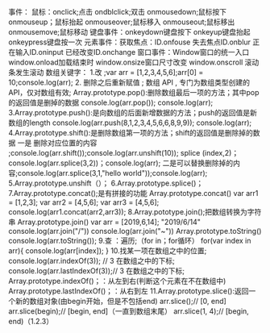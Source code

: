 事件：
鼠标：onclick;点击
ondblclick;双击
onmousedown;鼠标按下
onmouseup；鼠标抬起
onmouseover;鼠标移入
onmouseout;鼠标移出
onmousemove;鼠标移动
键盘事件：onkeydown键盘按下
onkeyup键盘抬起
onkeypress键盘按一次
元素事件：获取焦点：ID.onfouse
失去焦点ID.onblur
正在输入ID.oninput
已经改变ID.onchange
窗口事件：Window窗口的统一入口
window.onload加载结束时
window.onsize窗口尺寸改变
window.onscroll 滚动条发生滚动
数组关键字：
1.改 ;var arr = [1,2,3,4,5,6];arr[0] = 10;console.log(arr);
2. 删除之后重新赋值 ;  数组 API , 专门为数组类型创建的API，仅对数组有效;
 Array.prototype.pop():删除数组最后一项的方法；其中pop的返回值是删掉的数据
    console.log(arr.pop());
    console.log(arr);
3.Array.prototype.push():是向数组的后面新增数据的方法；push的返回值是新数组的length           console.log(arr.push(8,1,2,3,4,5,6,6,8,9,9));
    console.log(arr);
4.Array.prototype.shift():是删除数组第一项的方法；shift的返回值是删除掉的数据
一是 删除对应位置的内容 ;console.log(arr.shift());console.log(arr.unshift(10));
 splice (index,2)；console.log(arr.splice(3,2))；console.log(arr);
二是可以替换删除掉的内容;console.log(arr.splice(3,1,"hello world"));console.log(arr);
5.Array.prototype.unshift（）；
6.Array.prototype.splice()；
7.Array.prototype.concat();是有拼接的功能
             Array.prototype.concat()
             var arr1 = [1,2,3];
             var arr2 = [4,5,6];
             var arr3 = [4,5,6];
             console.log(arr1.concat(arr2,arr3));
8.Array.pototype.join();把数组转换为字符串
            Array.prototype.join()
            var arr = [2019,6,14];
             "2019/6/14"
            console.log(arr.join("/"))
            console.log(arr.join("~"))
            Array.prototype.toString()
            console.log(arr.toString());
9.查 ：遍历;（for in；for循环）
            for(var index in arr){
                  console.log(arr[index]);
             }
 10.找某一项在数组之中的位置;
            console.log(arr.indexOf(3));    // 3 在数组之中的下标;
            console.log(arr.lastIndexOf(3));// 3 在数组之中的下标;
            Array.prototype.indexOf()；：从左到右(判断这个元素在不在数组中)
            Array.prototype.lastIndexOf()；：从右到左
11.Array.prototype.slice():返回一个新的数组对象(由begin开始，但是不包括end)
            arr.slice();// [0, end]
            arr.slice(begin);// [begin, end]（一直到数组末尾）
            arr.slice(1, 4);// [begin, end)（1.2.3）
